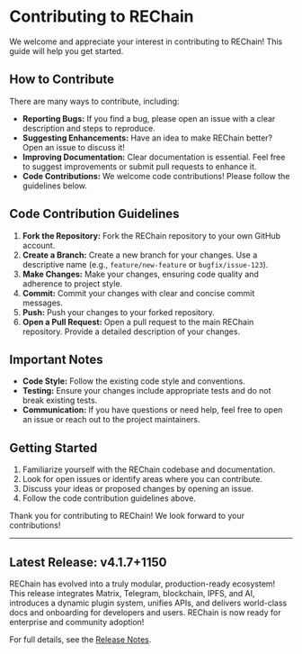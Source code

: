 # Contributing to REChain

We welcome and appreciate your interest in contributing to REChain! This guide will help you get started.

## How to Contribute

There are many ways to contribute, including:

* **Reporting Bugs:** If you find a bug, please open an issue with a clear description and steps to reproduce.
* **Suggesting Enhancements:** Have an idea to make REChain better? Open an issue to discuss it!
* **Improving Documentation:** Clear documentation is essential. Feel free to suggest improvements or submit pull requests to enhance it.
* **Code Contributions:** We welcome code contributions! Please follow the guidelines below.

## Code Contribution Guidelines

1. **Fork the Repository:** Fork the REChain repository to your own GitHub account.
2. **Create a Branch:** Create a new branch for your changes. Use a descriptive name (e.g., `feature/new-feature` or `bugfix/issue-123`).
3. **Make Changes:** Make your changes, ensuring code quality and adherence to project style.
4. **Commit:** Commit your changes with clear and concise commit messages.
5. **Push:** Push your changes to your forked repository.
6. **Open a Pull Request:** Open a pull request to the main REChain repository. Provide a detailed description of your changes.

## Important Notes

* **Code Style:** Follow the existing code style and conventions.
* **Testing:** Ensure your changes include appropriate tests and do not break existing tests.
* **Communication:** If you have questions or need help, feel free to open an issue or reach out to the project maintainers.

## Getting Started

1. Familiarize yourself with the REChain codebase and documentation.
2. Look for open issues or identify areas where you can contribute.
3. Discuss your ideas or proposed changes by opening an issue.
4. Follow the code contribution guidelines above.

Thank you for contributing to REChain! We look forward to your contributions!

---

## Latest Release: v4.1.7+1150

REChain has evolved into a truly modular, production-ready ecosystem! This release integrates Matrix, Telegram, blockchain, IPFS, and AI, introduces a dynamic plugin system, unifies APIs, and delivers world-class docs and onboarding for developers and users. REChain is now ready for enterprise and community adoption!

For full details, see the [Release Notes](RELEASE_NOTES.md).
